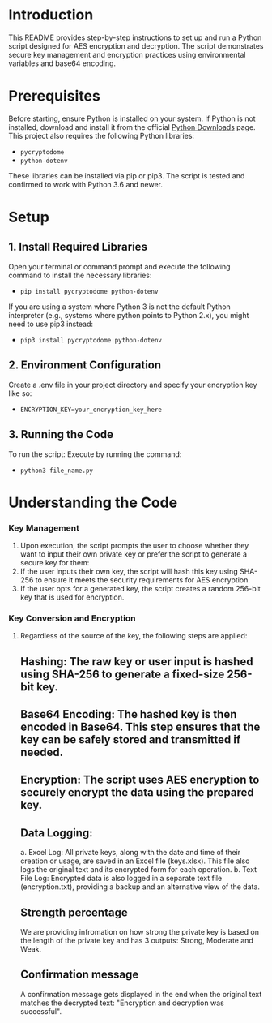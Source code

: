 # Introduction

This README provides step-by-step instructions to set up and run a Python script designed for AES encryption and decryption. The script demonstrates secure key management and encryption practices using environmental variables and base64 encoding.

# Prerequisites

Before starting, ensure Python is installed on your system. If Python is not installed, download and install it from the official [Python Downloads](https://www.python.org/downloads/) page. This project also requires the following Python libraries:

- `pycryptodome`
- `python-dotenv`

These libraries can be installed via pip or pip3. The script is tested and confirmed to work with Python 3.6 and newer.

# Setup

## 1. Install Required Libraries

Open your terminal or command prompt and execute the following command to install the necessary libraries:

- `pip install pycryptodome python-dotenv`

If you are using a system where Python 3 is not the default Python interpreter (e.g., systems where python points to Python 2.x), you might need to use pip3 instead:

- `pip3 install pycryptodome python-dotenv`

## 2. Environment Configuration

Create a .env file in your project directory and specify your encryption key like so:

- `ENCRYPTION_KEY=your_encryption_key_here`

## 3. Running the Code

To run the script:
Execute by running the command:

- `python3 file_name.py`

# Understanding the Code

### Key Management

1. Upon execution, the script prompts the user to choose whether they want to input their own private key or prefer the script to generate a secure key for them:
2. If the user inputs their own key, the script will hash this key using SHA-256 to ensure it meets the security requirements for AES encryption.
3. If the user opts for a generated key, the script creates a random 256-bit key that is used for encryption.

### Key Conversion and Encryption

1. Regardless of the source of the key, the following steps are applied:

   ## Hashing: The raw key or user input is hashed using SHA-256 to generate a fixed-size 256-bit key.

   ## Base64 Encoding: The hashed key is then encoded in Base64. This step ensures that the key can be safely stored and transmitted if needed.

   ## Encryption: The script uses AES encryption to securely encrypt the data using the prepared key.

   ## Data Logging:

   a. Excel Log: All private keys, along with the date and time of their creation or usage, are saved in an Excel file (keys.xlsx). This file also logs the original text and its encrypted form for each operation.
   b. Text File Log: Encrypted data is also logged in a separate text file (encryption.txt), providing a backup and an alternative view of the data.

   ## Strength percentage

   We are providing infromation on how strong the private key is based on the length of the private key and has 3 outputs: Strong, Moderate and Weak.

   ## Confirmation message

   A confirmation message gets displayed in the end when the original text matches the decrypted text: "Encryption and decryption was successful".
